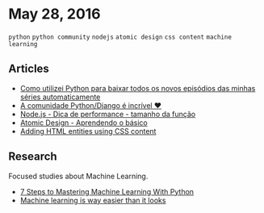 # May 28, 2016

`python` `python community` `nodejs` `atomic design` `css content` `machine learning`

## Articles

- [Como utilizei Python para baixar todos os novos episódios das minhas séries automaticamente](http://www.nanoshots.com.br/2016/05/como-utilizei-python-para-baixar-todos.html)
- [A comunidade Python/Django é incrível ❤](https://medium.com/@ktianakamura/a-comunidade-python-django-%C3%A9-incr%C3%ADvel-1d95d0495db9#.hdjv50vlc)
- [Node.js - Dica de performance - tamanho da função](http://nomadev.com.br/node-js-dica-de-performance-tamanho-da-fun%C3%A7%C3%A3o/)
- [Atomic Design - Aprendendo o básico](http://nomadev.com.br/atomic-design-aprendendo-o-b%C3%A1sico/)
- [Adding HTML entities using CSS content](http://stackoverflow.com/questions/190396/adding-html-entities-using-css-content)

## Research

Focused studies about Machine Learning.

- [7 Steps to Mastering Machine Learning With Python](http://www.kdnuggets.com/2015/11/seven-steps-machine-learning-python.html)
- [Machine learning is way easier than it looks](https://blog.intercom.io/machine-learning-way-easier-than-it-looks/)
